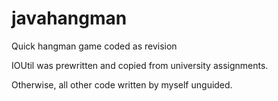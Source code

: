 # javahangman
Quick hangman game coded as revision

IOUtil was prewritten and copied from university assignments.

Otherwise, all other code written by myself unguided.

